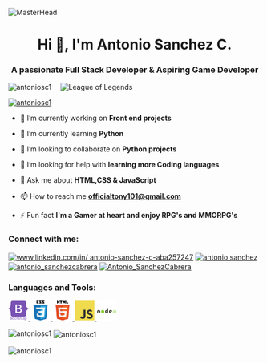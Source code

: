 ![MasterHead](https://cutshort.io/blog/wp-content/uploads/2018/04/bd1e5c2457278a37313c55ce8c887aa3.jpg)
<h1 align="center">Hi 👋, I'm Antonio Sanchez C.</h1>
<h3 align="center">A passionate Full Stack Developer & Aspiring Game Developer</h3>
<img align="right" alt="League of Legends" width="400" src="https://i.pinimg.com/originals/a8/4c/50/a84c5016ae3e88c4a3450fad00acbe7e.gif">

<p align="left"> <img src="https://komarev.com/ghpvc/?username=antoniosc1&label=Profile%20views&color=0e75b6&style=flat" alt="antoniosc1" /> </p>

<p align="left"> <a href="https://github.com/ryo-ma/github-profile-trophy"><img src="https://github-profile-trophy.vercel.app/?username=antoniosc1" alt="antoniosc1" /></a> </p>



- 🔭 I’m currently working on **Front end projects**

- 🌱 I’m currently learning **Python**

- 👯 I’m looking to collaborate on **Python projects**

- 🤝 I’m looking for help with **learning more Coding languages**

- 💬 Ask me about **HTML,CSS & JavaScript**

- 📫 How to reach me **officialtony101@gmail.com**

- ⚡ Fun fact **I'm a Gamer at heart and enjoy RPG's and MMORPG's**

<h3 align="left">Connect with me:</h3>
<p align="left">
<a href="https://dev.to/www.linkedin.com/in/ antonio-sanchez-c-aba257247" target="blank"><img align="center" src="https://raw.githubusercontent.com/rahuldkjain/github-profile-readme-generator/master/src/images/icons/Social/devto.svg" alt="www.linkedin.com/in/ antonio-sanchez-c-aba257247" height="30" width="40" /></a>
<a href="https://www.hackerrank.com/antonio sanchez" target="blank"><img align="center" src="https://raw.githubusercontent.com/rahuldkjain/github-profile-readme-generator/master/src/images/icons/Social/hackerrank.svg" alt="antonio sanchez" height="30" width="40" /></a>
<a href="https://www.leetcode.com/antonio_sanchezcabrera" target="blank"><img align="center" src="https://raw.githubusercontent.com/rahuldkjain/github-profile-readme-generator/master/src/images/icons/Social/leet-code.svg" alt="antonio_sanchezcabrera" height="30" width="40" /></a>
<a href="https://discord.gg/Antonio_SanchezCabrera" target="blank"><img align="center" src="https://raw.githubusercontent.com/rahuldkjain/github-profile-readme-generator/master/src/images/icons/Social/discord.svg" alt="Antonio_SanchezCabrera" height="30" width="40" /></a>
</p>

<h3 align="left">Languages and Tools:</h3>
<p align="left"> <a href="https://getbootstrap.com" target="_blank" rel="noreferrer"> <img src="https://raw.githubusercontent.com/devicons/devicon/master/icons/bootstrap/bootstrap-plain-wordmark.svg" alt="bootstrap" width="40" height="40"/> </a> <a href="https://www.w3schools.com/css/" target="_blank" rel="noreferrer"> <img src="https://raw.githubusercontent.com/devicons/devicon/master/icons/css3/css3-original-wordmark.svg" alt="css3" width="40" height="40"/> </a> <a href="https://www.w3.org/html/" target="_blank" rel="noreferrer"> <img src="https://raw.githubusercontent.com/devicons/devicon/master/icons/html5/html5-original-wordmark.svg" alt="html5" width="40" height="40"/> </a> <a href="https://developer.mozilla.org/en-US/docs/Web/JavaScript" target="_blank" rel="noreferrer"> <img src="https://raw.githubusercontent.com/devicons/devicon/master/icons/javascript/javascript-original.svg" alt="javascript" width="40" height="40"/> </a> <a href="https://nodejs.org" target="_blank" rel="noreferrer"> <img src="https://raw.githubusercontent.com/devicons/devicon/master/icons/nodejs/nodejs-original-wordmark.svg" alt="nodejs" width="40" height="40"/> </a> </p>

<p><img align="left" src="https://github-readme-stats.vercel.app/api/top-langs?username=antoniosc1&show_icons=true&locale=en&layout=compact" alt="antoniosc1" /></p>

<p>&nbsp;<img align="center" src="https://github-readme-stats.vercel.app/api?username=antoniosc1&show_icons=true&locale=en" alt="antoniosc1" /></p>

<p><img align="center" src="https://github-readme-streak-stats.herokuapp.com/?user=antoniosc1&" alt="antoniosc1" /></p>

